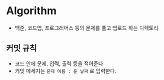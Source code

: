 # Algorithm
- 백준, 코드업, 프로그래머스 등의 문제를 풀고 업로드 하는 디렉토리
## 커밋 규칙
- 코드 안에 문제, 입력, 출력 등을 적어준다
- 커밋 메세지는 `문제 이름 : 푼 날짜` 로 입력한다.
